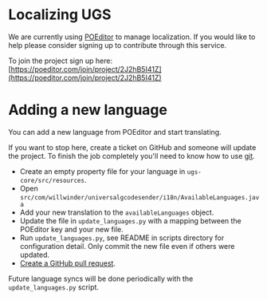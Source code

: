# Localizing UGS

We are currently using [POEditor](https://poeditor.com/join/project/2J2hB5I41Z) to manage localization.
If you would like to help please consider signing up to contribute through this service.

To join the project sign up here: [https://poeditor.com/join/project/2J2hB5I41Z](https://poeditor.com/join/project/2J2hB5I41Z)

# Adding a new language

You can add a new language from POEditor and start translating.

If you want to stop here, create a ticket on GitHub and someone will update the project. To finish the job completely you'll need to know how to use [git](https://git-scm.com).

* Create an empty property file for your language in `ugs-core/src/resources`.
* Open `src/com/willwinder/universalgcodesender/i18n/AvailableLanguages.java`
* Add your new translation to the `availableLanguages` object.
* Update the file in `update_languages.py` with a mapping between the POEditor key and your new file.
* Run `update_languages.py`, see README in scripts directory for configuration detail. Only commit the new file even if others were updated.
* [Create a GitHub pull request](https://help.github.com/articles/using-pull-requests/).

Future language syncs will be done periodically with the `update_languages.py` script.
